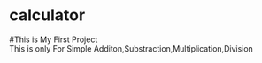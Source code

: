 # calculator
#This is My First Project
<br>
This is only For Simple Additon,Substraction,Multiplication,Division
